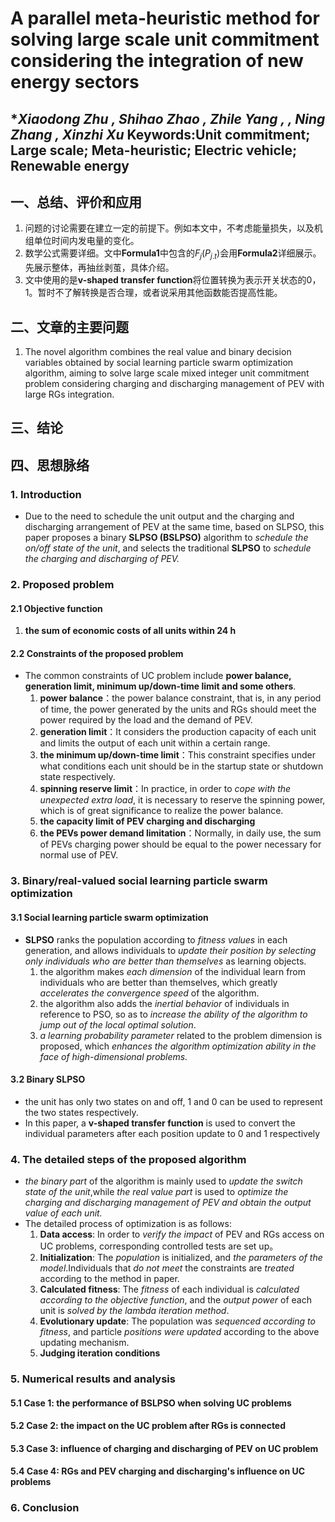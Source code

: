 # A parallel meta-heuristic method for solving large scale unit commitment considering the integration of new energy sectors
**Xiaodong Zhu , Shihao Zhao , Zhile Yang , *, Ning Zhang , Xinzhi Xu**
**Keywords:Unit commitment; Large scale; Meta-heuristic; Electric vehicle; Renewable energy**
---
## 一、总结、评价和应用
1. 问题的讨论需要在建立一定的前提下。例如本文中，不考虑能量损失，以及机组单位时间内发电量的变化。
2. 数学公式需要详细。文中**Formula1**中包含的$F_j(P_{j.t})$会用**Formula2**详细展示。先展示整体，再抽丝剥茧，具体介绍。
3. 文中使用的是**v-shaped transfer function**将位置转换为表示开关状态的0，1。暂时不了解转换是否合理，或者说采用其他函数能否提高性能。
## 二、文章的主要问题
1. The novel algorithm combines the real value and binary decision variables obtained by social learning particle swarm optimization algorithm, aiming to solve large scale mixed integer unit commitment problem considering charging and discharging management of PEV with large RGs integration.
## 三、结论
## 四、思想脉络
### 1. Introduction
- Due to the need to schedule the unit output and the charging and discharging arrangement of PEV at the same time, based on SLPSO, this paper proposes a binary **SLPSO (BSLPSO)** algorithm to *schedule the on/off state of the unit*, and selects the traditional **SLPSO** to *schedule the charging and discharging of PEV.*
### 2. Proposed problem
#### 2.1 Objective function
1. **the sum of economic costs of all units within 24 h**
#### 2.2 Constraints of the proposed problem
- The common constraints of UC problem include **power balance, generation limit, minimum up/down-time limit and some others**.
	1. **power balance**：the power balance constraint, that is, in any period of time, the power generated by the units and RGs should meet the power required by the load and the demand of PEV.
	2. **generation limit**：It considers the production capacity of each unit and limits the output of each unit within a certain range.
	3. **the minimum up/down-time limit**：This constraint specifies under what conditions each unit should be in the startup state or shutdown state respectively.
	4. **spinning reserve limit**：In practice, in order to *cope with the unexpected extra load*, it is necessary to reserve the spinning power, which is of great significance to realize the power balance.
	5. **the capacity limit of PEV charging and discharging**
	6. **the PEVs power demand limitation**：Normally, in daily use, the sum of PEVs charging power should be equal to the power necessary for normal use of PEV.
### 3. Binary/real-valued social learning particle swarm optimization
#### 3.1 Social learning particle swarm optimization
- **SLPSO** ranks the population according to *fitness values* in each generation, and allows individuals to *update their position by selecting only individuals who are better than themselves* as learning objects.
	1. the algorithm makes *each dimension* of the individual learn from individuals who are better than themselves, which greatly *accelerates the convergence speed* of the algorithm. 
	2. the algorithm also adds the *inertial behavior* of individuals in reference to PSO, so as to *increase the ability of the algorithm to jump out of the local optimal solution*.
	3. *a learning probability parameter* related to the problem dimension is proposed, which *enhances the algorithm optimization ability in the face of high-dimensional problems.*
#### 3.2 Binary SLPSO
- the unit has only two states on and off, 1 and 0 can be used to represent the two states respectively.
- In this paper, a **v-shaped transfer function** is used to convert the individual parameters after each position update to 0 and 1 respectively
### 4. The detailed steps of the proposed algorithm
- *the binary part* of the algorithm is mainly used to *update the switch state of the unit*,while *the real value part* is used to *optimize the charging and discharging management of PEV and obtain the output value of each unit.*
- The detailed process of optimization is as follows:
	1. **Data access**: In order to *verify the impact* of PEV and RGs access on UC problems, corresponding controlled tests are set up。
	2. **Initialization**: The *population* is initialized, and *the parameters of the model*.Individuals that *do not meet* the constraints are *treated* according to the method in paper.
	3. **Calculated fitness**: The *fitness* of each individual is *calculated according to the objective function*, and the *output power* of each unit is *solved by the lambda iteration method*.
	4. **Evolutionary update**: The population was *sequenced according to fitness*, and particle *positions were updated* according to the above updating mechanism.
	5. **Judging iteration conditions**
### 5. Numerical results and analysis
#### 5.1 Case 1: the performance of BSLPSO when solving UC problems

#### 5.2 Case 2: the impact on the UC problem after RGs is connected
#### 5.3 Case 3: influence of charging and discharging of PEV on UC problem
#### 5.4 Case 4: RGs and PEV charging and discharging's influence on UC problems
### 6. Conclusion

